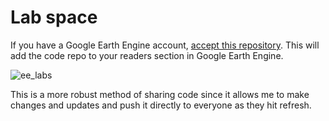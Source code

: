 # Lab space

If you have a Google Earth Engine account, [accept this repository](https://code.earthengine.google.com/?accept_repo=users/samapriya/csdms2021). This will add the code repo to your readers section in Google Earth Engine.

![ee_labs](https://user-images.githubusercontent.com/6677629/118183835-36f5a500-b400-11eb-9fb1-b0e8af9c8864.gif)

This is a more robust method of sharing code since it allows me to make changes and updates and push it directly to everyone as they hit refresh.
